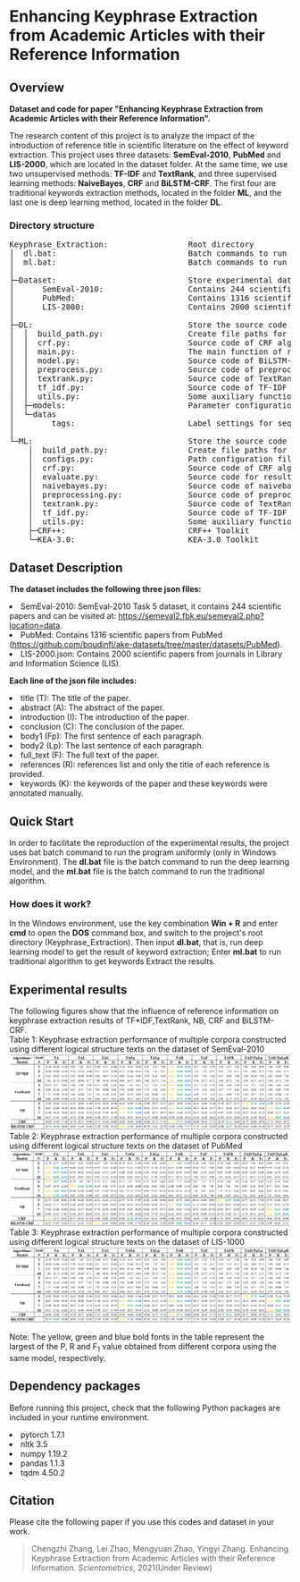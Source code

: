 #  Enhancing Keyphrase Extraction from Academic Articles with their Reference Information


## Overview
<b>Dataset and code for paper "Enhancing Keyphrase Extraction from Academic Articles with their Reference Information".</b>

The research content of this project is to analyze the impact 
of the introduction of reference title in scientific literature 
on the effect of keyword extraction. This project uses three 
datasets: <b>SemEval-2010</b>, <b>PubMed</b> and <b>LIS-2000</b>, which are located 
in the dataset folder. At the same time, we use two unsupervised 
methods: <b>TF-IDF</b> and <b>TextRank</b>, and three supervised learning methods:
<b>NaiveBayes</b>, <b>CRF</b> and <b>BiLSTM-CRF</b>. The first four are traditional keywords 
extraction methods, located in the folder <b>ML</b>, and the last one is deep 
learning method, located in the folder <b>DL</b>.
### Directory structure
<pre>Keyphrase_Extraction:                 Root directory
│  dl.bat:                            Batch commands to run deep learning model
│  ml.bat:                            Batch commands to run traditional models
│ 
├─Dataset:                            Store experimental datasets
│      SemEval-2010:                  Contains 244 scientific papers 
│      PubMed:                        Contains 1316 scientific papers
│      LIS-2000:                      Contains 2000 scientific papers
│ 
├─DL:                                 Store the source code of the deep learning model
│  │  build_path.py:                  Create file paths for saving preprocessed data
│  │  crf.py:                         Source code of CRF algorithm implementation(Use pytorch framework)
│  │  main.py:                        The main function of running the program
│  │  model.py:                       Source code of BiLSTM-CRF model
│  │  preprocess.py:                  Source code of preprocessing function
│  │  textrank.py:                    Source code of TextRank algorithm implementation.
│  │  tf_idf.py:                      Source code of TF-IDF algorithm implementation.
│  │  utils.py:                       Some auxiliary functions
│  ├─models:                          Parameter configuration of deep learning models
│  └─datas
│        tags:                        Label settings for sequence labeling
│ 
└─ML:                                 Store the source code of the traditional models
    │  build_path.py:                 Create file paths for saving preprocessed data
    │  configs.py:                    Path configuration file
    │  crf.py:                        Source code of CRF algorithm implementation(Use CRF++ Toolkit)
    │  evaluate.py:                   Source code for result evaluation
    │  naivebayes.py:                 Source code of naivebayes algorithm implementation(Use KEA-3.0 Toolkit)
    │  preprocessing.py:              Source code of preprocessing function
    │  textrank.py:                   Source code of TextRank algorithm implementation
    │  tf_idf.py:                     Source code of TF-IDF algorithm implementation
    │  utils.py:                      Some auxiliary functions
    ├─CRF++:                          CRF++ Toolkit
    └─KEA-3.0:                        KEA-3.0 Toolkit
</pre>

## Dataset Description

<b>The dataset includes the following three json files:</b>
<li> SemEval-2010: SemEval-2010 Task 5 dataset, it contains 244 scientific papers and can be visited at: 
<a href="https://semeval2.fbk.eu/semeval2.php?location=data">https://semeval2.fbk.eu/semeval2.php?location=data</a>. 
<li> PubMed: Contains 1316 scientific papers from PubMed 
(<a href="https://github.com/boudinfl/ake-datasets/tree/master/datasets/PubMed">https://github.com/boudinfl/ake-datasets/tree/master/datasets/PubMed</a>).
<li> LIS-2000.json: Contains 2000 scientific papers from journals in Library and Information Science (LIS).

<b>Each line of the json file includes: </b>
<li>title (T): The title of the paper.
<li>abstract (A): The abstract of the paper.
<li>introduction (I): The introduction of the paper.
<li>conclusion (C): The conclusion of the paper.
<li>body1 (Fp): The first sentence of each paragraph.
<li>body2 (Lp): The last sentence of each paragraph.
<li>full_text (F): The full text of the paper.
<li>references (R): references list and only the title of each reference is provided.
<li>keywords (K): the keywords of the paper and these keywords were annotated manually.

## Quick Start
In order to facilitate the reproduction of the experimental results, 
the project uses bat batch command to run the program uniformly 
(only in Windows Environment). The <b>dl.bat</b> file is the batch command 
to run the deep learning model, and the <b>ml.bat</b> file is the batch command 
to run the traditional algorithm.

### How does it work?
In the Windows environment, use the key combination <b>Win + R</b> and enter <b>cmd</b>
to open the <b>DOS</b> command box, and switch to the project's root directory 
(Keyphrase_Extraction). Then input <b>dl.bat</b>, that is, run deep learning model 
to get the result of keyword extraction; Enter <b>ml.bat</b> to run traditional 
algorithm to get keywords Extract the results.

## Experimental results
The following figures show that the influence of reference information on keyphrase extraction results of TF*IDF,TextRank, NB, CRF and BiLSTM-CRF.
<br/>
Table 1: Keyphrase extraction performance of multiple corpora constructed using different logical structure texts on the dataset of SemEval-2010
![](./imgs/img_1.png)
<br/>
Table 2: Keyphrase extraction performance of multiple corpora constructed using different logical structure texts on the dataset of PubMed
![](./imgs/img_2.png)
<br/>
Table 3: Keyphrase extraction performance of multiple corpora constructed using different logical structure texts on the dataset of LIS-1000
![RUNOOB](./imgs/img_1.png)

Note: The yellow, green and blue bold fonts in the table represent the largest of the P, R and F<sub>1</sub> value obtained from different corpora using the same model, respectively.

## Dependency packages
Before running this project, check that the following Python packages are 
included in your runtime environment.

<li>pytorch 1.7.1

<li>nltk 3.5

<li>numpy 1.19.2

<li>pandas 1.1.3

<li>tqdm 4.50.2


## Citation
Please cite the following paper if you use this codes and dataset in your work.
    
>Chengzhi Zhang, Lei Zhao, Mengyuan Zhao, Yingyi Zhang. Enhancing Keyphrase Extraction from Academic Articles with their Reference Information. *Scientometrics*, 2021(Under Review) 

